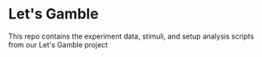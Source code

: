 # Let's Gamble

This repo contains the experiment data, stimuli, and setup analysis scripts from our Let's Gamble project
